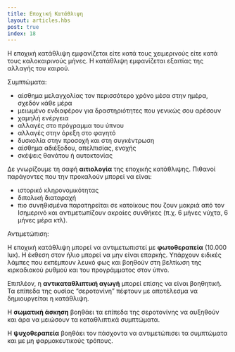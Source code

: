 ```yaml
---
title: Εποχική Κατάθλιψη
layout: articles.hbs
post: true
index: 18
---
```


Η εποχική κατάθλιψη εμφανίζεται είτε κατά τους χειμερινούς είτε κατά τους καλοκαιρινούς μήνες. Η κατάθλιψη εμφανίζεται
εξαιτίας της αλλαγής του καιρού.

Συμπτώματα:

* αίσθημα μελαγχολίας τον περισσότερο χρόνο μέσα στην ημέρα, σχεδόν κάθε μέρα
* μειωμένο ενδιαφέρον για δραστηριότητες που γενικώς σου αρέσουν
* χαμηλή ενέργεια
* αλλαγές στο πρόγραμμα του ύπνου
* αλλαγές στην όρεξη στο φαγητό
* δυσκολία στην προσοχή και στη συγκέντρωση
* αίσθημα αδιέξοδου, απελπισίας, ενοχής
* σκέψεις θανάτου ή αυτοκτονίας

Δε γνωρίζουμε τη σαφή **αιτιολογία** της εποχικής κατάθλιψης. Πιθανοί παράγοντες που την προκαλούν μπορεί να είναι:

* ιστορικό κληρονομικότητας
* διπολική διαταραχή
* πιο συνηθισμένα παρατηρείται σε κατοίκους που ζουν μακριά από τον Ισημερινό και αντιμετωπίζουν ακραίες συνθήκες (π.χ.
6 μήνες νύχτα, 6 μήνες μέρα κτλ).

Αντιμετώπιση:

Η εποχική κατάθλιψη μπορεί να αντιμετωπιστεί με **φωτοθεραπεία** (10.000 lux). Η έκθεση στον ήλιο μπορεί να μην είναι
επαρκής. Υπάρχουν ειδικές λάμπες που εκπέμπουν λευκό φως και βοηθούν στη βελτίωση της κιρκαδιακού ρυθμού και του
προγράμματος στον ύπνο.

Επιπλέον, η **αντικαταθλιπτική αγωγή** μπορεί επίσης να είναι βοηθητική. Τα επίπεδα της ουσίας “σεροτονίνη” πέφτουν με
αποτέλεσμα να δημιουργείται η κατάθλιψη.

Η **σωματική άσκηση** βοηθάει τα επίπεδα της σεροτονίνης να αυξηθούν και άρα να μειώσουν τα καταθλιπτικά συμπτώματα.

Η **ψυχοθεραπεία** βοηθάει τον πάσχοντα να αντιμετώπισει τα συμπτώματα και με μη φαρμακευτικούς τρόπους.